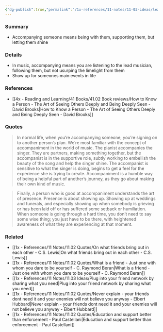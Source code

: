 ```yaml
---
{"dg-publish":true,"permalink":"/1x-references/11-notes/11-03-ideas/learn-to-be-good-at-accompanying-others/","title":"Learn to be good at accompanying others","created":"2025-08-12T19:57:09.043+03:00","updated":"2025-08-14T00:18:57.519+03:00"}
---
```



### Summary
- Accompanying someone means being with them, supporting them, but letting them shine

### Details
- In music, accompanying means you are listening to the lead musician, following them, but not usurping the limelight from them
- Show up for someones main events in life

### References
- [[4x - Reading and Learning/41 Books/41.02 Book reviews/How to Know a Person - The Art of Seeing Others Deeply and Being Deeply Seen - David Brooks\|How to Know a Person - The Art of Seeing Others Deeply and Being Deeply Seen - David Brooks]]

### Quotes
> In normal life, when you’re accompanying someone, you’re signing on to another person’s plan. We’re most familiar with the concept of accompaniment in the world of music. The pianist accompanies the singer. They are partners, making something together, but the accompanist is in the supportive role, subtly working to embellish the beauty of the song and help the singer shine. The accompanist is sensitive to what the singer is doing, begins to get a feel for the experience she is trying to create. Accompaniment is a humble way of being a helpful part of another’s journey, as they go about making their own kind of music.

> Finally, a person who is good at accompaniment understands the art of presence. Presence is about showing up. Showing up at weddings and funerals, and especially showing up when somebody is grieving or has been laid off or has suffered some setback or humiliation. When someone is going through a hard time, you don’t need to say some wise thing; you just have to be there, with heightened awareness of what they are experiencing at that moment.

### Related
- [[1x - References/11 Notes/11.02 Quotes/On what friends bring out in each other - C.S. Lewis\|On what friends bring out in each other - C.S. Lewis]]
- [[1x - References/11 Notes/11.02 Quotes/What is a friend - Just one with whom you dare to be yourself - C. Raymond Beran\|What is a friend - Just one with whom you dare to be yourself - C. Raymond Beran]]
- [[1x - References/11 Notes/11.03 Ideas/Plug into your friend network by sharing what you need\|Plug into your friend network by sharing what you need]]
- [[1x - References/11 Notes/11.02 Quotes/Never explain - your friends dont need it and your enemies will not believe you anyway - Elbert Hubbard\|Never explain - your friends dont need it and your enemies will not believe you anyway - Elbert Hubbard]]
- [[1x - References/11 Notes/11.02 Quotes/Education and support better than enforcement - Paul Castellani\|Education and support better than enforcement - Paul Castellani]]